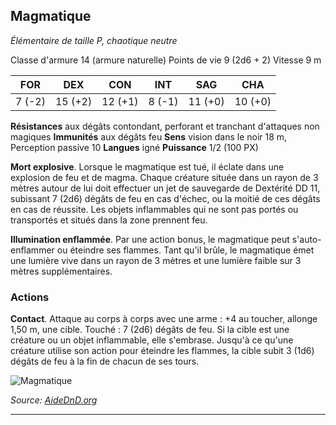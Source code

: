 ## Magmatique

_Élémentaire de taille P, chaotique neutre_

Classe d'armure 14 (armure naturelle)
Points de vie 9 (2d6 + 2)
Vitesse 9 m

| **FOR** | **DEX** | **CON**     | **INT** | **SAG** | **CHA** |
|---------|---------|-------------|---------|---------|---------|
| 7 (-2)  | 15 (+2) | 12 (+1)     | 8 (-1) | 11 (+0)  | 10 (+0) |


**Résistances** aux dégâts contondant, perforant et tranchant d'attaques non magiques
**Immunités** aux dégâts feu
**Sens** vision dans le noir 18 m, Perception passive 10
**Langues** igné
**Puissance** 1/2 (100 PX)

**Mort explosive**. Lorsque le magmatique est tué, il éclate dans une explosion de feu et de magma. Chaque créature située dans un rayon de 3 mètres autour de lui doit effectuer un jet de sauvegarde de Dextérité DD 11, subissant 7 (2d6) dégâts de feu en cas d'échec, ou la moitié de ces dégâts en cas de réussite. Les objets inflammables qui ne sont pas portés ou transportés et situés dans la zone prennent feu.

**Illumination enflammée**. Par une action bonus, le magmatique peut s'auto-enflammer ou éteindre ses flammes. Tant qu'il brûle, le magmatique émet une lumière vive dans un rayon de 3 mètres et une lumière faible sur 3 mètres supplémentaires.

### Actions

**Contact**. Attaque au corps à corps avec une arme : +4 au toucher, allonge 1,50 m, une cible. Touché : 7 (2d6) dégâts de feu. Si la cible est une créature ou un objet inflammable, elle s'embrase. Jusqu'à ce qu'une créature utilise son action pour éteindre les flammes, la cible subit 3 (1d6) dégâts de feu à la fin de chacun de ses tours.

![Magmatique](images/magmin.jpg)

_Source: [AideDnD.org](https://www.aidedd.org)_

--------------------------------------------------------------------------------
